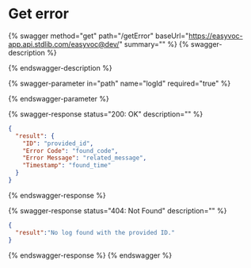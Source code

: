# Get error

{% swagger method="get" path="/getError" baseUrl="https://easyvoc-app.api.stdlib.com/easyvoc@dev/" summary="" %}
{% swagger-description %}

{% endswagger-description %}

{% swagger-parameter in="path" name="logId" required="true" %}

{% endswagger-parameter %}

{% swagger-response status="200: OK" description="" %}
```json
{
  "result": {
    "ID": "provided_id",
    "Error Code": "found_code",
    "Error Message": "related_message",
    "Timestamp": "found_time"
  }
}
```
{% endswagger-response %}

{% swagger-response status="404: Not Found" description="" %}
```json
{
  "result":"No log found with the provided ID."
}
```
{% endswagger-response %}
{% endswagger %}
